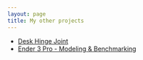 ```yaml
---
layout: page 
title: My other projects
---
```


- [Desk Hinge Joint](hinge)
- [Ender 3 Pro - Modeling & Benchmarking](https://github.com/DanielThurau/Ender_3_Pro_Modeling_and_Benchmarking)
